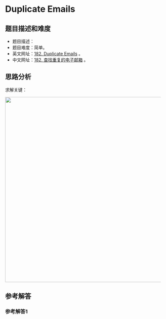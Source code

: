 # Duplicate Emails

## 题目描述和难度
+ 题目描述：
+ 题目难度：简单。
+ 英文网址：[182. Duplicate Emails](https://leetcode.com/problems/duplicate-emails/description/)  。
+ 中文网址：[182. 查找重复的电子邮箱](https://leetcode-cn.com/problems/duplicate-emails/description/)  。
## 思路分析
求解关键：

<img src="https://liweiwei1419.github.io/images/leetcode-solution/" width="600">

## 参考解答
### 参考解答1

```java

```